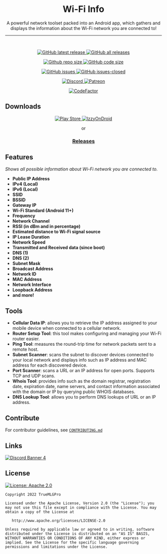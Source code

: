 <h1 align="center">Wi-Fi Info</h1>

<p align="center">A powerful network toolset packed into an Android app, which gathers and displays the information about the Wi-Fi network you are connected to!</p>

---
<br>

<p align="center">
    <a href="https://github.com/TrueMLGPro/Wi-Fi_Info/releases/">
        <img src="https://img.shields.io/github/release/TrueMLGPro/Wi-Fi_Info.svg?style=for-the-badge" alt="GitHub latest release">
    </a> <a href="https://github.com/TrueMLGPro/Wi-Fi_Info/releases/">
        <img src="https://img.shields.io/github/downloads/TrueMLGPro/Wi-Fi_Info/total.svg?style=for-the-badge" alt="GitHub all releases">
    </a>
</p>

<p align="center">
    <a href="https://github.com/TrueMLGPro/Wi-Fi_Info/">
        <img src="https://img.shields.io/github/repo-size/TrueMLGPro/Wi-Fi_Info?style=for-the-badge" alt="Github repo size">
    </a> <a href="https://github.com/TrueMLGPro/Wi-Fi_Info/">
        <img src="https://img.shields.io/github/languages/code-size/TrueMLGPro/Wi-Fi_Info?style=for-the-badge" alt="GitHub code size">
    </a>
</p>

<p align="center">
    <a href="https://github.com/TrueMLGPro/Wi-Fi_Info/issues/">
        <img src="https://img.shields.io/github/issues/TrueMLGPro/Wi-Fi_Info.svg?style=for-the-badge" alt="GitHub issues">
    </a> <a href="https://github.com/TrueMLGPro/Wi-Fi_Info/issues?q=is:issue+is:closed">
        <img src="https://img.shields.io/github/issues-closed/TrueMLGPro/Wi-Fi_Info.svg?style=for-the-badge" alt="GitHub issues-closed">
    </a>
</p>

<p align="center">
    <a href="https://discord.gg/qxE2DFr">
        <img src="https://img.shields.io/discord/601107291915419658.svg?label=&amp;logo=discord&amp;logoColor=ffffff&amp;color=7389D8&amp;labelColor=6A7EC2&amp;style=for-the-badge" alt="Discord">
    </a> <a href="https://patreon.com/truemlgpro">
        <img src="https://img.shields.io/badge/dynamic/json?color=ff424d&amp;logo=patreon&amp;logoColor=ffffff&amp;label=&amp;labelColor=fa2530&amp;query=data.attributes.patron_count&amp;suffix=%20patrons&amp;url=https%3A%2F%2Fwww.patreon.com%2Fapi%2Fcampaigns%2F5328784&amp;style=for-the-badge" alt="Patreon">
    </a>
</p>

<p align="center">
    <a href="https://www.codefactor.io/repository/github/truemlgpro/wi-fi_info/overview/master">
        <img src="https://www.codefactor.io/repository/github/truemlgpro/wi-fi_info/badge/master?style=for-the-badge" alt="CodeFactor">
    </a>
</p>

<h2>Downloads</h2>

<p align="center">
    <a href="https://play.google.com/store/apps/details?id=com.truemlgpro.wifiinfo">
        <img src="https://github-production-user-asset-6210df.s3.amazonaws.com/38999995/241763872-7a699ba7-5c7e-4e9f-a65a-0a8d2c596ffb.png" alt="Play Store">
    </a>
    <a href="https://apt.izzysoft.de/fdroid/index/apk/com.truemlgpro.wifiinfo">
        <img src="https://gitlab.com/IzzyOnDroid/repo/-/raw/master/assets/IzzyOnDroid.png" alt="IzzyOnDroid">
    </a>
    <p align="center">or</p>
    <h3 align="center"><strong><a href="https://github.com/TrueMLGPro/Wi-Fi_Info/releases/" style="text-align:center">Releases</a></strong></h3>
</p>

<h2>Features</h2>

<p><em>Shows all possible information about Wi-Fi network you are connected to.</em></p>
<ul>
    <li><strong>Public IP Address</strong></li>
    <li><strong>IPv4 (Local)</strong></li>
    <li><strong>IPv6 (Local)</strong></li>
    <li><strong>SSID</strong></li>
    <li><strong>BSSID</strong></li>
    <li><strong>Gateway IP</strong></li>
    <li><strong>Wi-Fi Standard (Android 11+)</strong></li>
    <li><strong>Frequency</strong></li>
    <li><strong>Network Channel</strong></li>
    <li><strong>RSSI (in dBm and in percentage)</strong></li>
    <li><strong>Estimated distance to Wi-Fi signal source</strong></li>
    <li><strong>IP Lease Duration</strong></li>
    <li><strong>Network Speed</strong></li>
    <li><strong>Transmitted and Received data (since boot)</strong></li>
    <li><strong>DNS (1)</strong></li>
    <li><strong>DNS (2)</strong></li>
    <li><strong>Subnet Mask</strong></li>
    <li><strong>Broadcast Address</strong></li>
    <li><strong>Network ID</strong></li>
    <li><strong>MAC Address</strong></li>
    <li><strong>Network Interface</strong></li>
    <li><strong>Loopback Address</strong></li>
    <li><strong>and more!</strong></li>
</ul>

<h2>Tools</h2>

<ul>
    <li><strong>Cellular Data IP</strong>: allows you to retrieve the IP address assigned to your mobile device when connected to a cellular network.</li>
    <li><strong>Router Setup Tool</strong>: this tool makes configuring and managing your Wi-Fi router easier.</li>
    <li><strong>Ping Tool</strong>: measures the round-trip time for network packets sent to a remote host.</li>
    <li><strong>Subnet Scanner</strong>: scans the subnet to discover devices connected to your local network and displays info such as IP address and MAC address for each discovered device.</li>
    <li><strong>Port Scanner</strong>: scans a URL or an IP address for open ports. Supports TCP and UDP scans.</li>
    <li><strong>Whois Tool</strong>: provides info such as the domain registrar, registration date, expiration date, name servers, and contact information associated with the domain or IP by querying public WHOIS databases.</li>
    <li><strong>DNS Lookup Tool</strong>: allows you to perform DNS lookups of URL or an IP address.</li>
</ul>

<h2>Contribute</h2>

For contributor guidelines, see <code><a href="CONTRIBUTING.md">CONTRIBUTING.md</a></code>

<h2>Links</h2>

<p>
    <a href="https://discord.com/invite/qxE2DFr">
        <img src="https://discordapp.com/api/guilds/601107291915419658/widget.png?style=banner4" alt="Discord Banner 4">
    </a>
</p>

<h2>License</h2>

<p>
    <a href="https://opensource.org/licenses/Apache-2.0">
        <img src="https://img.shields.io/badge/Apache%202.0-blue.svg?style=for-the-badge&amp;logo=apache" alt="License: Apache 2.0">
    </a>
</p>

<pre><code>Copyright 2022 TrueMLGPro

Licensed under the Apache License, Version 2.0 (the "License"); you may not use this file except in compliance with the License. You may obtain a copy of the License at

   http://www.apache.org/licenses/LICENSE-2.0

Unless required by applicable law or agreed to in writing, software distributed under the License is distributed on an "AS IS" BASIS, WITHOUT WARRANTIES OR CONDITIONS OF ANY KIND, either express or implied. See the License for the specific language governing permissions and limitations under the License.
</code></pre>
